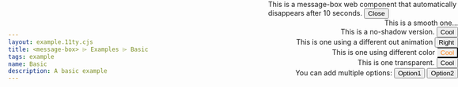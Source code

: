 ```yaml
---
layout: example.11ty.cjs
title: <message-box> ⌲ Examples ⌲ Basic
tags: example
name: Basic
description: A basic example
---
```


<link rel="stylesheet" href="https://cdnjs.cloudflare.com/ajax/libs/highlight.js/11.2.0/styles/github.min.css"></link>
<style>
  body {
    margin: 0;
    width: 100vw;
    height: 100vh;
  }
  .mount {
    position: fixed;
    top: 0;
    right: 0;
    display: flex;
    flex-direction: column;
    align-items: flex-end;
  }
  .orange {
    border-left: 1px solid rgba(255, 255, 255, 0.1);
    color: rgb(255, 133, 27);
  }
  message-box {
    max-width: 40vw;
  }
  .auto-remove {
    --message-box-opacity: 0.6; 
  }
  .colorful {
    --message-box-background-color: 133, 20, 75;
    --message-box-opacity: 1; 
    
  }
  .transparent {
    --message-box-background-color: whitesmoke;
    --message-box-opacity: 1;
  }
  .multiple-options {
    --message-box-background-color: 149, 82, 81;
  }
</style>

<section class="mount">

  <message-box timeout="10" class="auto-remove" >
    <span slot="message">
      This is a message-box web component
      that automatically disappears after 10 seconds.
    </span>
    <button slot="button">Close</button>
  </message-box>

  <message-box min-width="12em" radius="128vw" >
    <span slot="message">This is a smooth one...</span>
  </message-box>
  
  <message-box shadow="0">
    <span slot="message">
      This is a no-shadow version.
    </span>
    <button slot="button">Cool</button>
  </message-box>

  <message-box out="right" >
    <span slot="message">
      This is one using a different out animation
    </span>
    <button slot="button">Right</button>
  </message-box>
  
  <message-box out="top" class="colorful" >
    <span slot="message">
      This is one using different color
    </span>
    <button slot="button" class="orange">Cool</button>
  </message-box>

  <message-box color="0, 0, 0" border="1px solid black" shadow="0 1rem 1rem rgba(0, 0, 0, .2)" class="transparent">
    <span slot="message">
      This is one transparent.
    </span>
    <button slot="button">Cool</button>
  </message-box>
  
  <message-box class="multiple-options" >
    <span slot="message">
      You can add multiple options:
    </span>
    <button slot="button">Option1</button>
    <button slot="button">Option2</button>
  </message-box>

</section>

<script src="https://cdnjs.cloudflare.com/ajax/libs/highlight.js/11.2.0/highlight.min.js"></script>
<script>
    //// Handle message-box events ////
    const $messageBoxs = Array.from(document.querySelectorAll('message-box'))
    $messageBoxs.map(
      $messageBox => $messageBox.addEventListener('triggered', event => {
        event?.target?.parentNode?.removeChild(event?.target)
      })
    )

    // Add new element when first element triggered
    $messageBoxs[0].addEventListener('triggered', () => {
      // Create MessageBox manually
      const $githubMessage = document.createElement('span')
      $githubMessage.setAttribute('slot', 'message')
      $githubMessage.innerHTML = `
      I often share some interesting code on Github, if you like plz <strong>follow me</strong> <3
      `
      const $button = document.createElement('button')
      $button.innerHTML = `
        🧡
        <svg
          style="
            position: fixed;
            transform: scale(1,-1) rotate(70deg) translateX(-1em) translateY(3em)
          "
          width="30"
          height="40"
          viewBox="0 0 40 40"
          fill="none"
          xmlns="http://www.w3.org/2000/svg"
        >
          <path
            d="M1 39C1.5 32.7511 6.1 17.5173 20.5 6.57333M11.5 4.04L27 0.999998C24.8333 4.88444 20.5 13.16 20.5 15.1867"
            stroke="black"
          >
          </path>
        </svg>
      `
      $button.setAttribute('slot', 'button')
      const $githubMessageBox = document.createElement('message-box')
      $githubMessageBox.style.setProperty('--message-box-background-color', '247, 202, 201')
      $githubMessageBox.color = '44, 43, 55'
      $githubMessageBox.shadow = '0 1rem 1rem gray'
      $githubMessageBox.shadow = '0'
      $githubMessageBox.appendChild($githubMessage)
      $githubMessageBox.appendChild($button)
      $githubMessageBox.addEventListener('triggered', () => window.open('https://github.com/kingcc'))
      document.querySelector('.mount').appendChild($githubMessageBox)
    })

    //// Show Codes ////
    const $col = document.createElement('section')
    $col.classList.add('columns')
    const $pre = document.createElement('pre')
    const $code = document.createElement('code')
    $code.innerHTML = hljs.highlight(
      document.querySelector('.mount').innerHTML.replace(/\/message\-box\>/g, '/message-box>\n'),
      { language: 'html' },
    ).value
    $code.classList.add('language-html')
    $pre.appendChild($code)
    $col.appendChild($pre)
    document.body.appendChild($col)
</script>
